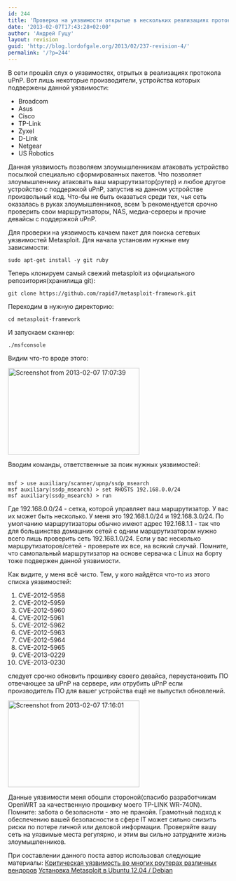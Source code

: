 ```yaml
---
id: 244
title: 'Проверка на уязвимости открытые в нескольких реализациях протокола uPnP'
date: '2013-02-07T17:43:28+02:00'
author: 'Андрей Гуцу'
layout: revision
guid: 'http://blog.lordofgale.org/2013/02/237-revision-4/'
permalink: '/?p=244'
---
```


В сети прошёл слух о уязвимостях, отрытых в реализациях протокола uPnP. Вот лишь некоторые производители, устройства которых подвержены данной уязвимости:

<ul>
  <li>Broadcom</li>
  <li>Asus</li>
  <li>Cisco</li>
  <li>TP-Link</li>
  <li>Zyxel</li>
  <li>D-Link</li>
  <li>Netgear</li>
  <li>US Robotics</li>
</ul>

Данная уязвимость позволяем злоумышленникам атаковать устройство посылкой специально сформированных пакетов. Что позволяет злоумышленнику атаковать ваш маршрутизатор(рутер) и любое другое устройство с поддержкой uPnP, запустив на данном устройстве произвольный код. Что-бы не быть оказаться среди тех, чья сеть оказалась в руках злоумышленников, всем Ъ рекомендуется срочно проверить свои маршрутизаторы, NAS, медиа-серверы и прочие девайсы с поддержкой uPnP.

Для проверки на уязвимость качаем пакет для поиска сетевых уязвимостей Metasploit.
Для начала установим нужные ему зависимости:

<pre><code class="bash">sudo apt-get install -y git ruby</code></pre>

Теперь клонируем самый свежий metasploit из официального репозитория(хранилища git):

<pre><code class="bash">git clone https://github.com/rapid7/metasploit-framework.git</code></pre>

Переходим в нужную директорию:

<pre><code class="bash">cd metasploit-framework</code></pre>

И запускаем сканнер:

<pre><code class="bash">./msfconsole</code></pre>

Видим что-то вроде этого:

<a href="http://blog.lordofgale.org/wp-content/uploads/2013/02/Screenshot-from-2013-02-07-170739.png"><img src="http://blog.lordofgale.org/wp-content/uploads/2013/02/Screenshot-from-2013-02-07-170739-300x198.png" alt="Screenshot from 2013-02-07 17:07:39" width="300" height="198" class="aligncenter size-medium wp-image-238" /></a>

Вводим команды, ответственные за поик нужных уязвимостей:
<pre><code class="bash">
msf > use auxiliary/scanner/upnp/ssdp_msearch
msf auxiliary(ssdp_msearch) > set RHOSTS 192.168.0.0/24
msf auxiliary(ssdp_msearch) > run
</code></pre>

Где 192.168.0.0/24 - сетка, которой управляет ваш маршрутизатор. У вас их может быть несколько. У меня это 192.168.1.0/24 и 192.168.3.0/24. По умолчанию маршрутизаторы обычно имеют адрес 192.168.1.1 - так что для большинства домашних сетей с одним маршрутизатором нужно всего лишь проверить сеть 192.168.1.0/24. Если у вас несколько маршрутизаторов/сетей - проверьте их все, на всякий случай. Помните, что самопальный маршрутизатор на основе сервачка с Linux на борту тоже подвержен данной уязвимости.

Как видите, у меня всё чисто. Тем, у кого найдётся что-то из этого списка уязвимостей:
<ol>
<li>CVE-2012-5958</li>
<li>CVE-2012-5959</li>
<li>CVE-2012-5960</li>
<li>CVE-2012-5961</li>
<li>CVE-2012-5962</li>
<li>CVE-2012-5963</li>
<li>CVE-2012-5964</li>
<li>CVE-2012-5965</li>
<li>CVE-2013-0229</li>
<li>CVE-2013-0230</li>
</ol>

следует срочно обновить прошивку своего девайса, переустановить ПО отвечающее за uPnP на сервере, или отрубить uPnP если производитель ПО для вашег устройства ещё не выпустил обновлений.

<a href="http://blog.lordofgale.org/wp-content/uploads/2013/02/Screenshot-from-2013-02-07-171601.png"><img src="http://blog.lordofgale.org/wp-content/uploads/2013/02/Screenshot-from-2013-02-07-171601-300x198.png" alt="Screenshot from 2013-02-07 17:16:01" width="300" height="198" class="aligncenter size-medium wp-image-239" /></a>

Данные уязвимости меня обошли стороной(спасибо разработчикам OpenWRT за качественную прошивку моего TP-LINK WR-740N). Помните: забота о безопасноти - это не пранойя. Грамотный подход к обеспечению вашей безопасности в сфере IT может сильно снизить риски по потере личной или деловой информации. Проверяйте вашу сеть на уязвимые места регулярно, и этим вы сильно затрудните жизнь злоумышленников.

При составлении данного поста автор использовал следующие материалы:
<a href="http://habrahabr.ru/post/168613/">Критическая уязвимость во многих роутерах различных вендоров</a>
<a href="http://nikmy.ru/index.php/stati/hacking/programmy-vzlom-programm/133-ustanovka-metasploit-v-ubuntu-12-04-debian.html">Установка Metasploit в Ubuntu 12.04 / Debian</a>
